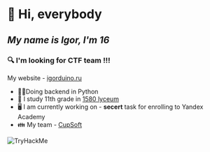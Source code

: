 
# 👋 Hi, everybody
## _My name is Igor, I'm 16_
### 🔍 I'm looking for CTF team !!!

My website - [igorduino.ru](https://igorduino.ru)
 - 🧑‍💻Doing backend in Python
 - 🏫 I study 11th grade in [1580 lyceum](https://lycu1580.mskobr.ru/#/)
 - 🖥️ I am currently working on - **secert** task for enrolling to Yandex Academy
 - 👪 My team - [СupSoft](https://cupsoft.ru)

<img src="https://tryhackme-badges.s3.amazonaws.com/IgorDuino.png" alt="TryHackMe">
